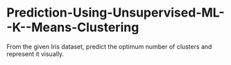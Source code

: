 # Prediction-Using-Unsupervised-ML--K--Means-Clustering
From the given Iris dataset, predict the optimum number of clusters and represent it visually.
